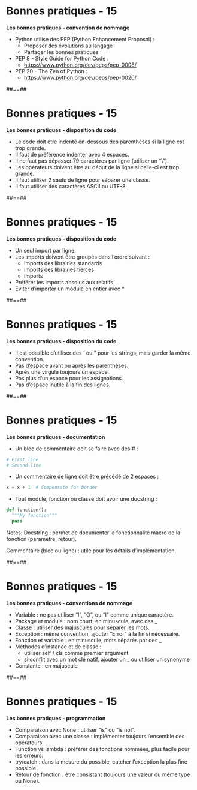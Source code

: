 <!-- .slide: -->

# Bonnes pratiques - 15

**Les bonnes pratiques - convention de nommage**

* Python utilise des PEP (Python Enhancement Proposal) :
  * Proposer des évolutions au langage
  * Partager les bonnes pratiques
* PEP 8 - Style Guide for Python Code :
  * https://www.python.org/dev/peps/pep-0008/
* PEP 20 - The Zen of Python :
  * https://www.python.org/dev/peps/pep-0020/

##==##
<!-- .slide: -->

# Bonnes pratiques - 15

**Les bonnes pratiques - disposition du code**

* Le code doit être indenté en-dessous des parenthèses si la ligne est trop grande.
* Il faut de préférence indenter avec 4 espaces.
* Il ne faut pas dépasser 79 caractères par ligne (utiliser un “\”).
* Les opérateurs doivent être au début de la ligne si celle-ci est trop grande.
* Il faut utiliser 2 sauts de ligne pour séparer une classe.
* Il faut utiliser des caractères ASCII ou UTF-8.

##==##
<!-- .slide: -->

# Bonnes pratiques - 15

**Les bonnes pratiques - disposition du code**

* Un seul import par ligne.
* Les imports doivent être groupés dans l’ordre suivant :
  * imports des librairies standards
  * imports des librairies tierces
  * imports
* Préférer les imports absolus aux relatifs.
* Éviter d’importer un module en entier avec *

##==##
<!-- .slide: -->

# Bonnes pratiques - 15

**Les bonnes pratiques - disposition du code**

* Il est possible d’utiliser des ‘ ou “ pour les strings, mais garder la même convention.
* Pas d’espace avant ou après les parenthèses.
* Après une virgule toujours un espace.
* Pas plus d’un espace pour les assignations.
* Pas d’espace inutile à la fin des lignes.

##==##
<!-- .slide: class="with-code" -->

# Bonnes pratiques - 15

**Les bonnes pratiques - documentation**

* Un bloc de commentaire doit se faire avec des # :

```python
# First line
# Second line
```

<!-- .element: class="big-code" -->

* Un commentaire de ligne doit être précédé de 2 espaces :

```python
x = x + 1  # Compensate for border
```

<!-- .element: class="big-code" -->

* Tout module, fonction ou classe doit avoir une docstring :

```python
def function():
  """My function"""
  pass
```

<!-- .element: class="big-code" -->

Notes:
Docstring : permet de documenter la fonctionnalité macro de la fonction (paramètre, retour).

Commentaire (bloc ou ligne) : utile pour les détails d’implémentation.

##==##
<!-- .slide: -->

# Bonnes pratiques - 15

**Les bonnes pratiques - conventions de nommage**

* Variable : ne pas utiliser “l”, “O”, ou “I” comme unique caractère.
* Package et module : nom court, en minuscule, avec des _
* Classe : utiliser des majuscules pour séparer les mots.
* Exception : même convention, ajouter “Error” à la fin si nécessaire.
* Fonction et variable : en minuscule, mots séparés par des _
* Méthodes d’instance et de classe :
  * utiliser self / cls comme premier argument
  * si conflit avec un mot clé natif, ajouter un _ ou utiliser un synonyme
* Constante : en majuscule

##==##
<!-- .slide: -->

# Bonnes pratiques - 15

**Les bonnes pratiques - programmation**

* Comparaison avec None : utiliser “is” ou “is not”.
* Comparaison avec une classe : implémenter toujours l’ensemble des opérateurs.
* Function vs lambda : préférer des fonctions nommées, plus facile pour les erreurs.
* try/catch : dans la mesure du possible, catcher l’exception la plus fine possible.
* Retour de fonction : être consistant (toujours une valeur du même type ou None).
